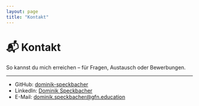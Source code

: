 ```yaml
---
layout: page
title: "Kontakt"
---
```


# 📬 Kontakt

So kannst du mich erreichen – für Fragen, Austausch oder Bewerbungen.

---

- GitHub: [dominik-speckbacher](https://github.com/dominik-speckbacher)  
- LinkedIn: [Dominik Speckbacher](https://linkedin.com/in/dominik-speckbacher)  
- E-Mail: dominik.speckbacher@gfn.education  